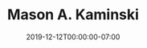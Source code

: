 ---
title: Mason A. Kaminski
date: 2019-12-12T00:00:00-07:00
tags:
  - eagle
description:
draft: false
---